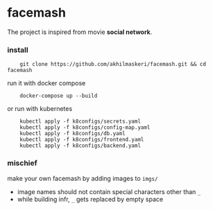 # facemash

The project is inspired from movie <b>social network</b>.

### install
```
    git clone https://github.com/akhilmaskeri/facemash.git && cd facemash
```

run it with docker compose
```
    docker-compose up --build
```

or run with kubernetes
```
    kubectl apply -f k8configs/secrets.yaml
    kubectl apply -f k8configs/config-map.yaml
    kubectl apply -f k8configs/db.yaml
    kubectl apply -f k8configs/frontend.yaml
    kubectl apply -f k8configs/backend.yaml
```

### mischief
make your own facemash by adding images to `imgs/`
- image names should not contain special characters other than `_`
- while building infr, `_` gets replaced by empty space

